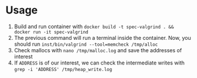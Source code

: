 # Usage
1. Build and run container with `docker build -t spec-valgrind . && docker run -it spec-valgrind`
2. The previous command will run a terminal inside the container. Now, you should run `inst/bin/valgrind --tool=memcheck /tmp/alloc`
3. Check mallocs with `nano /tmp/malloc.log` and save the addresses of interest
4. If `ADDRESS` is of our interest, we can check the intermediate writes with `grep -i 'ADDRESS' /tmp/heap_write.log`
